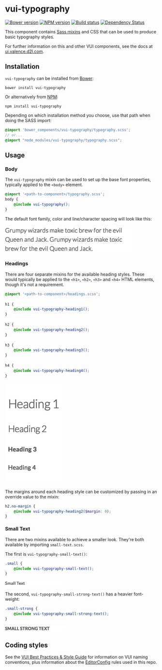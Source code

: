 # vui-typography
[![Bower version][bower-image]][bower-url]
[![NPM version][npm-image]][npm-url]
[![Build status][ci-image]][ci-url]
[![Dependency Status][dependencies-image]][dependencies-url]

This component contains [Sass mixins](http://sass-lang.com) and CSS that can be used to produce basic typography styles.

For further information on this and other VUI components, see the docs at [ui.valence.d2l.com](http://ui.valence.d2l.com/).

## Installation

`vui-typography` can be installed from [Bower][bower-url]:
```shell
bower install vui-typography
```

Or alternatively from [NPM][npm-url]:
```shell
npm install vui-typography
```

Depending on which installation method you choose, use that path when doing the SASS import:

```scss
@import 'bower_components/vui-typography/typography.scss';
// or...
@import "node_modules/vui-typography/typography.scss";
```

## Usage

### Body

The `vui-typography` mixin can be used to set up the base font properties, typically applied to the `<body>` element.

```scss
@import '<path-to-component>/typography.scss';
body {
	@include vui-typography();
}
```

The default font family, color and line/character spacing will look like this:

![screenshot of paragraph text](/screenshots/paragraph.png?raw=true)

### Headings

There are four separate mixins for the available heading styles. These would typically be applied to the `<h1>`, `<h2>`, `<h3>` and `<h4>` HTML elements, though it's not a requirement.

```scss
@import '<path-to-component>/headings.scss';

h1 {
	@include vui-typography-heading1();
}

h2 {
	@include vui-typography-heading2();
}

h3 {
	@include vui-typography-heading3();
}

h4 {
	@include vui-typography-heading4();
}
```

![screenshot of paragraph text](/screenshots/headings.png?raw=true)

The margins around each heading style can be customized by passing in an override value to the mixin:

```scss
h2.no-margin {
	@include vui-typography-heading2($margin: 0);
}
```

### Small Text

There are two mixins available to achieve a smaller look. They're both available by importing `small-text.scss`.

The first is `vui-typography-small-text()`:
```scss
.small {
	@include vui-typography-small-text();
}
```

![screenshot of small text](/screenshots/small.png?raw=true)

The second, `vui-typography-small-strong-text()` has a heavier font-weight:
```scss
.small-strong {
	@include vui-typography-small-strong-text();
}
```

![screenshot of small strong text](/screenshots/small-strong.png?raw=true)

## Coding styles

See the [VUI Best Practices & Style Guide](https://github.com/Brightspace/valence-ui-docs/wiki/Best-Practices-&-Style-Guide) for information on VUI naming conventions, plus information about the [EditorConfig](http://editorconfig.org) rules used in this repo.

[bower-url]: http://bower.io/search/?q=vui-typography
[bower-image]: https://img.shields.io/bower/v/vui-typography.svg
[npm-url]: https://www.npmjs.org/package/vui-typography
[npm-image]: https://img.shields.io/npm/v/vui-typography.svg
[ci-url]: https://travis-ci.org/Brightspace/valence-ui-typography
[ci-image]: https://img.shields.io/travis-ci/Brightspace/valence-ui-typography.svg
[dependencies-url]: https://david-dm.org/brightspace/valence-ui-typography
[dependencies-image]: https://img.shields.io/david/Brightspace/valence-ui-typography.svg

